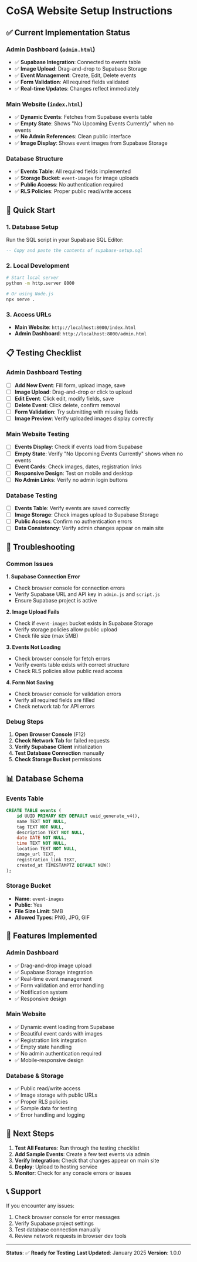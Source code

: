 # CoSA Website Setup Instructions

## ✅ **Current Implementation Status**

### **Admin Dashboard (`admin.html`)**
- ✅ **Supabase Integration**: Connected to events table
- ✅ **Image Upload**: Drag-and-drop to Supabase Storage
- ✅ **Event Management**: Create, Edit, Delete events
- ✅ **Form Validation**: All required fields validated
- ✅ **Real-time Updates**: Changes reflect immediately

### **Main Website (`index.html`)**
- ✅ **Dynamic Events**: Fetches from Supabase events table
- ✅ **Empty State**: Shows "No Upcoming Events Currently" when no events
- ✅ **No Admin References**: Clean public interface
- ✅ **Image Display**: Shows event images from Supabase Storage

### **Database Structure**
- ✅ **Events Table**: All required fields implemented
- ✅ **Storage Bucket**: `event-images` for image uploads
- ✅ **Public Access**: No authentication required
- ✅ **RLS Policies**: Proper public read/write access

## 🚀 **Quick Start**

### **1. Database Setup**
Run the SQL script in your Supabase SQL Editor:
```sql
-- Copy and paste the contents of supabase-setup.sql
```

### **2. Local Development**
```bash
# Start local server
python -m http.server 8000

# Or using Node.js
npx serve .
```

### **3. Access URLs**
- **Main Website**: `http://localhost:8000/index.html`
- **Admin Dashboard**: `http://localhost:8000/admin.html`

## 📋 **Testing Checklist**

### **Admin Dashboard Testing**
- [ ] **Add New Event**: Fill form, upload image, save
- [ ] **Image Upload**: Drag-and-drop or click to upload
- [ ] **Edit Event**: Click edit, modify fields, save
- [ ] **Delete Event**: Click delete, confirm removal
- [ ] **Form Validation**: Try submitting with missing fields
- [ ] **Image Preview**: Verify uploaded images display correctly

### **Main Website Testing**
- [ ] **Events Display**: Check if events load from Supabase
- [ ] **Empty State**: Verify "No Upcoming Events Currently" shows when no events
- [ ] **Event Cards**: Check images, dates, registration links
- [ ] **Responsive Design**: Test on mobile and desktop
- [ ] **No Admin Links**: Verify no admin login buttons

### **Database Testing**
- [ ] **Events Table**: Verify events are saved correctly
- [ ] **Image Storage**: Check images upload to Supabase Storage
- [ ] **Public Access**: Confirm no authentication errors
- [ ] **Data Consistency**: Verify admin changes appear on main site

## 🔧 **Troubleshooting**

### **Common Issues**

**1. Supabase Connection Error**
- Check browser console for connection errors
- Verify Supabase URL and API key in `admin.js` and `script.js`
- Ensure Supabase project is active

**2. Image Upload Fails**
- Check if `event-images` bucket exists in Supabase Storage
- Verify storage policies allow public upload
- Check file size (max 5MB)

**3. Events Not Loading**
- Check browser console for fetch errors
- Verify events table exists with correct structure
- Check RLS policies allow public read access

**4. Form Not Saving**
- Check browser console for validation errors
- Verify all required fields are filled
- Check network tab for API errors

### **Debug Steps**
1. **Open Browser Console** (F12)
2. **Check Network Tab** for failed requests
3. **Verify Supabase Client** initialization
4. **Test Database Connection** manually
5. **Check Storage Bucket** permissions

## 📊 **Database Schema**

### **Events Table**
```sql
CREATE TABLE events (
    id UUID PRIMARY KEY DEFAULT uuid_generate_v4(),
    name TEXT NOT NULL,
    tag TEXT NOT NULL,
    description TEXT NOT NULL,
    date DATE NOT NULL,
    time TEXT NOT NULL,
    location TEXT NOT NULL,
    image_url TEXT,
    registration_link TEXT,
    created_at TIMESTAMPTZ DEFAULT NOW()
);
```

### **Storage Bucket**
- **Name**: `event-images`
- **Public**: Yes
- **File Size Limit**: 5MB
- **Allowed Types**: PNG, JPG, GIF

## 🎯 **Features Implemented**

### **Admin Dashboard**
- ✅ Drag-and-drop image upload
- ✅ Supabase Storage integration
- ✅ Real-time event management
- ✅ Form validation and error handling
- ✅ Notification system
- ✅ Responsive design

### **Main Website**
- ✅ Dynamic event loading from Supabase
- ✅ Beautiful event cards with images
- ✅ Registration link integration
- ✅ Empty state handling
- ✅ No admin authentication required
- ✅ Mobile-responsive design

### **Database & Storage**
- ✅ Public read/write access
- ✅ Image storage with public URLs
- ✅ Proper RLS policies
- ✅ Sample data for testing
- ✅ Error handling and logging

## 🔄 **Next Steps**

1. **Test All Features**: Run through the testing checklist
2. **Add Sample Events**: Create a few test events via admin
3. **Verify Integration**: Check that changes appear on main site
4. **Deploy**: Upload to hosting service
5. **Monitor**: Check for any console errors or issues

## 📞 **Support**

If you encounter any issues:
1. Check browser console for error messages
2. Verify Supabase project settings
3. Test database connection manually
4. Review network requests in browser dev tools

---

**Status**: ✅ **Ready for Testing**
**Last Updated**: January 2025
**Version**: 1.0.0 